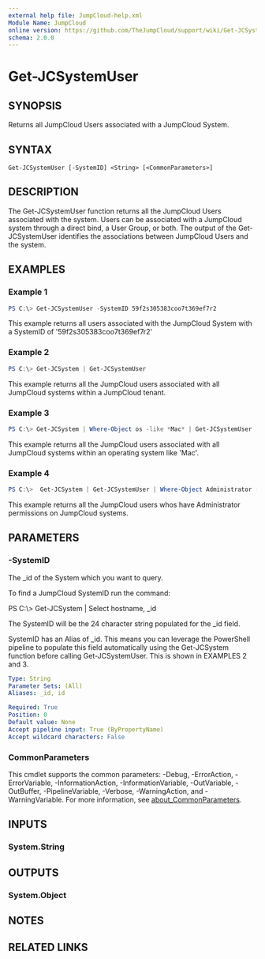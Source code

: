 ```yaml
---
external help file: JumpCloud-help.xml
Module Name: JumpCloud
online version: https://github.com/TheJumpCloud/support/wiki/Get-JCSystemUser
schema: 2.0.0
---
```


# Get-JCSystemUser

## SYNOPSIS
Returns all JumpCloud Users associated with a JumpCloud System.

## SYNTAX

```
Get-JCSystemUser [-SystemID] <String> [<CommonParameters>]
```

## DESCRIPTION
The Get-JCSystemUser function returns all the JumpCloud Users associated with the system. Users can be associated with a JumpCloud system through a direct bind, a User Group, or both. The output of the Get-JCSystemUser identifies the associations between JumpCloud Users and the system.

## EXAMPLES

### Example 1
```powershell
PS C:\> Get-JCSystemUser -SystemID 59f2s305383coo7t369ef7r2
```

This example returns all users associated with the JumpCloud System with a SystemID of '59f2s305383coo7t369ef7r2'

### Example 2
```powershell
PS C:\> Get-JCSystem | Get-JCSystemUser
```

This example returns all the JumpCloud users associated with all JumpCloud systems within a JumpCloud tenant.

### Example 3
```powershell
PS C:\> Get-JCSystem | Where-Object os -like *Mac* | Get-JCSystemUser
```

This example returns all the JumpCloud users associated with all JumpCloud systems within an operating system like 'Mac'.

### Example 4
```powershell
PS C:\>  Get-JCSystem | Get-JCSystemUser | Where-Object Administrator -EQ True
```

This example returns all the JumpCloud users whos have Administrator permissions on JumpCloud systems.

## PARAMETERS

### -SystemID
The _id of the System which you want to query.

To find a JumpCloud SystemID run the command:

PS C:\\\> Get-JCSystem | Select hostname, _id

The SystemID will be the 24 character string populated for the _id field.

SystemID has an Alias of _id.
This means you can leverage the PowerShell pipeline to populate this field automatically using the Get-JCSystem function before calling Get-JCSystemUser.
This is shown in EXAMPLES 2 and 3.

```yaml
Type: String
Parameter Sets: (All)
Aliases: _id, id

Required: True
Position: 0
Default value: None
Accept pipeline input: True (ByPropertyName)
Accept wildcard characters: False
```

### CommonParameters
This cmdlet supports the common parameters: -Debug, -ErrorAction, -ErrorVariable, -InformationAction, -InformationVariable, -OutVariable, -OutBuffer, -PipelineVariable, -Verbose, -WarningAction, and -WarningVariable. For more information, see [about_CommonParameters](http://go.microsoft.com/fwlink/?LinkID=113216).

## INPUTS

### System.String

## OUTPUTS

### System.Object
## NOTES

## RELATED LINKS
